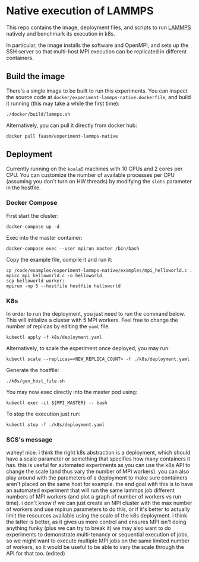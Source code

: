# Native execution of LAMMPS

This repo contains the image, deployment files, and scripts to run
[LAMMPS](https://lammps.sandia.gov/) natively and benchmark its execution in
k8s.

In particular, the image installs the software and OpenMPI, and sets up the SSH
server so that multi-host MPI execution can be replicated in different
containers.

## Build the image

There's a single image to be built to run this experiments. You can inspect
the source code at `docker/experiment-lammps-native.dockerfile`, and build it
running (this may take a while the first time):
```
./docker/build/lammps.sh
```

Alternatively, you can pull it directly from docker hub:
```
docker pull faasm/experiment-lammps-native
```

## Deployment

Currently running on the `koala5` machines with 10 CPUs and 2 cores per CPU.
You can customize the number of available processes per CPU (assuming you don't
turn on HW threads) by modifying the `slots` parameter in the hostfile.

### Docker Compose

First start the cluster:
```
docker-compose up -d
```

Exec into the master container:
```
docker-compose exec --user mpirun master /bin/bash
```

Copy the example file, compile it and run it:
```
cp /code/examples/experiment-lammps-native/examples/mpi_helloworld.c .
mpicc mpi_helloworld.c -o helloworld
scp helloworld worker:
mpirun -np 5 --hostfile hostfile helloworld
```

### K8s

In order to run the deployment, you just need to run the command below. This
will initialize a cluster with 5 MPI workers. Feel free to change the number
of replicas by editing the `yaml` file.
```
kubectl apply -f k8s/deployment.yaml
```
Alternatively, to scale the experiment once deployed, you may run:
```
kubectl scale --replicas=<NEW_REPLICA_COUNT> -f ./k8s/deployment.yaml
```

Generate the hostfile:
```
./k8s/gen_host_file.sh
```

You may now exec directly into the master pod using:
```
kubectl exec -it ${MPI_MASTER} -- bash
```

To stop the execution just run:
```
kubectl stop -f ./k8s/deployment.yaml
```

### SCS's message

wahey! nice. i think the right k8s abstraction is a deployment, which should have a scale parameter or something that specifies how many containers it has. this is useful for automated experiments as you can use the k8s API to change the scale (and thus vary the number of MPI workers). you can also play around with the parameters of a deployment to make sure containers aren't placed on the same host for example.
the end goal with this is to have an automated experiment that will run the same lammps job different numbers of MPI workers (and plot a graph of number of workers vs run time). i don't know if we can just create an MPI cluster with the max number of workers and use mpirun parameters to do this, or if it's better to actually limit the resources available using the scale of the k8s deployment. i think the latter is better, as it gives us more control and ensures MPI isn't doing anything funky (plus we can try to break it)
we may also want to do experiments to demonstrate multi-tenancy or sequential execution of jobs, so we might want to execute multiple MPI jobs on the same limited number of workers, so it would be useful to be able to vary the scale through the API for that too. (edited)
